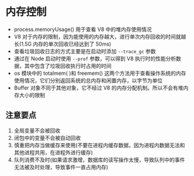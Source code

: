 # 内存控制

- process.memoryUsage() 用于查看 V8 中的堆内存使用情况
- V8 对于内存的限制，因为能使用的内存越大，进行单次内存回收的时间就越长(1.5G 内存的单次回收已经达到了 50ms)
- 查看垃圾回收日志的方式主要是在启动时添加 `--trace_gc` 参数
- 通过在 Node 启动时使用 `--prof` 参数，可以得到 V8 执行时的性能分析数据，其中包含了垃圾回收执行时占用的时间
- os 模块中的 totalmem( )和 freemem() 这两个方法用于查看操作系统的内存使用情况，它们分别返回系统的总内存和闲置内存，以字节为单位
- Buffer 对象不同于其他对象，它不经过 V8 的内存分配机制。所以不会有堆内存大小的限制

## 注意要点

1. 全局变量不会被回收
2. 闭包中的变量不会被自动回收
3. 慎重把内存当做缓存来使用(不要在进程内缓存数据，因为进程内数据无法和其他进程共用，在进程外进行缓存)
4. 队列消费不及时(如果请求激增，数据库的读写操作太慢，导致队列中的事件无法被及时处理，导致事件一直占用内存)
